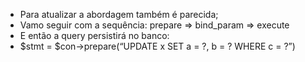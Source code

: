 * Para atualizar a abordagem também é parecida;
* Vamo seguir com a sequência: prepare => bind_param => execute
* E então a query persistirá no banco: 
* $stmt = $con->prepare(“UPDATE x SET a = ?, b = ? WHERE c = ?”)